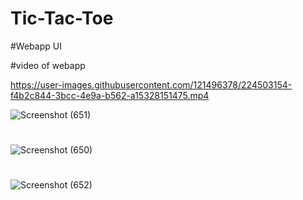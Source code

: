 # Tic-Tac-Toe

#Webapp UI


#video of webapp

https://user-images.githubusercontent.com/121496378/224503154-f4b2c844-3bcc-4e9a-b562-a15328151475.mp4


![Screenshot (651)](https://user-images.githubusercontent.com/121496378/224502985-59ac73d9-3286-4f8d-918d-70d15c656788.png)
#  
# 
![Screenshot (650)](https://user-images.githubusercontent.com/121496378/224502997-e0eaf73f-1e46-4854-8031-fe017cf754b5.png)
#  
# 
![Screenshot (652)](https://user-images.githubusercontent.com/121496378/224503004-6600c1eb-46a5-4ed9-9cc2-29ae01c89422.png)
